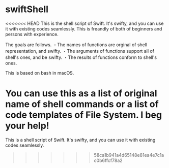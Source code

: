 # swiftShell
<<<<<<< HEAD
This is the shell script of Swift. It's swifty, and you can use it with existing codes seamlessly.
This is freandly of both of beginners and persons with experience.

The goals are follows.
・The names of functions are orginal of shell representation, and swifty.
・The arguments of functions support all of shell's ones, and be swifty.
・The results of functions conform to shell's ones.

This is based on bash in macOS.

You can use this as a list of original name of shell commands or a list of code templates of File System.
I beg your help!
=======
This is a shell script of Swift. It's swifty, and you can use it with existing codes seamlessly.
>>>>>>> 58ca1b941a4d65148e81ea4e7c1ac0b6ffcf78a2
